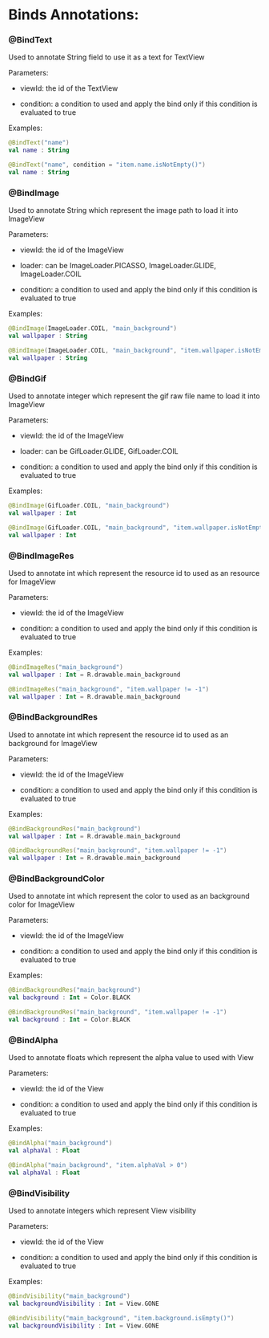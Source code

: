 # Binds Annotations:

### @BindText
Used to annotate String field to use it as a text for TextView

Parameters:

- viewId: the id of the TextView

- condition: a condition to used and apply the bind only if this condition is evaluated to true

Examples:

```kotlin
@BindText("name")
val name : String
```

```kotlin
@BindText("name", condition = "item.name.isNotEmpty()")
val name : String
```

### @BindImage
Used to annotate String which represent the image path to load it into ImageView

Parameters:

- viewId: the id of the ImageView

- loader: can be ImageLoader.PICASSO, ImageLoader.GLIDE, ImageLoader.COIL

- condition: a condition to used and apply the bind only if this condition is evaluated to true

Examples:

```kotlin
@BindImage(ImageLoader.COIL, "main_background")
val wallpaper : String
```

```kotlin
@BindImage(ImageLoader.COIL, "main_background", "item.wallpaper.isNotEmpty()")
val wallpaper : String
```

### @BindGif
Used to annotate integer which represent the gif raw file name to load it into ImageView

Parameters:

- viewId: the id of the ImageView

- loader: can be GifLoader.GLIDE, GifLoader.COIL

- condition: a condition to used and apply the bind only if this condition is evaluated to true

Examples:

```kotlin
@BindImage(GifLoader.COIL, "main_background")
val wallpaper : Int
```

```kotlin
@BindImage(GifLoader.COIL, "main_background", "item.wallpaper.isNotEmpty()")
val wallpaper : Int
```

### @BindImageRes
Used to annotate int which represent the resource id to used as an resource for ImageView

Parameters:

- viewId: the id of the ImageView

- condition: a condition to used and apply the bind only if this condition is evaluated to true

Examples:

```kotlin
@BindImageRes("main_background")
val wallpaper : Int = R.drawable.main_background
```

```kotlin
@BindImageRes("main_background", "item.wallpaper != -1")
val wallpaper : Int = R.drawable.main_background
```

### @BindBackgroundRes

Used to annotate int which represent the resource id to used as an background for ImageView

Parameters:

- viewId: the id of the ImageView

- condition: a condition to used and apply the bind only if this condition is evaluated to true

Examples:

```kotlin
@BindBackgroundRes("main_background")
val wallpaper : Int = R.drawable.main_background
```

```kotlin
@BindBackgroundRes("main_background", "item.wallpaper != -1")
val wallpaper : Int = R.drawable.main_background
```

### @BindBackgroundColor

Used to annotate int which represent the color to used as an background color for ImageView

Parameters:
- viewId: the id of the ImageView

- condition: a condition to used and apply the bind only if this condition is evaluated to true

Examples:

```kotlin
@BindBackgroundRes("main_background")
val background : Int = Color.BLACK
```

```kotlin
@BindBackgroundRes("main_background", "item.wallpaper != -1")
val background : Int = Color.BLACK
```

### @BindAlpha

Used to annotate floats which represent the alpha value to used with View

Parameters:

- viewId: the id of the View

- condition: a condition to used and apply the bind only if this condition is evaluated to true

Examples:

```kotlin
@BindAlpha("main_background")
val alphaVal : Float
```

```kotlin
@BindAlpha("main_background", "item.alphaVal > 0")
val alphaVal : Float
```

### @BindVisibility

Used to annotate integers which represent View visibility

Parameters:

- viewId: the id of the View

- condition: a condition to used and apply the bind only if this condition is evaluated to true

Examples:

```kotlin
@BindVisibility("main_background")
val backgroundVisibility : Int = View.GONE
```

```kotlin
@BindVisibility("main_background", "item.background.isEmpty()")
val backgroundVisibility : Int = View.GONE
```